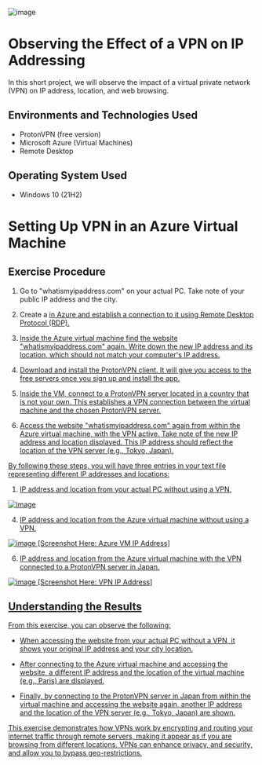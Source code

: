 ![image](https://i.imgur.com/gBwrx1W.jpg)


<h1>Observing the Effect of a VPN on IP Addressing</h1>
In this short project, we will observe the impact of a virtual private network (VPN) on IP address, location, and web browsing. <br />

<h2>Environments and Technologies Used</h2>

-	ProtonVPN (free version)
- Microsoft Azure (Virtual Machines)
-	Remote Desktop


<h2>Operating System Used </h2>

- Windows 10 (21H2)

# Setting Up VPN in an Azure Virtual Machine

## Exercise Procedure 

1. Go to "whatismyipaddress.com" on your actual PC. Take note of your public IP address and the city.

2. Create a <a href="https://github.com/NicholasToon/Creating-Resource-Groups-and-Deploying-Virtual-Machines-in-Azure" virtual machine> in Azure and establish a connection to it using Remote Desktop Protocol (RDP).

3. Inside the Azure virtual machine find the website "whatismyipaddress.com" again. Write down the new IP address and its location, which should not match your computer's IP address.

4. Download and install the ProtonVPN client. It will give you access to the free servers once you sign up and install the app.

5. Inside the VM, connect to a ProtonVPN server located in a country that is not your own. This establishes a VPN connection between the virtual machine and the chosen ProtonVPN server.

6. Access the website "whatismyipaddress.com" again from within the Azure virtual machine, with the VPN active. Take note of the new IP address and location displayed. This IP address should reflect the location of the VPN server (e.g., Tokyo, Japan).

By following these steps, you will have three entries in your text file representing different IP addresses and locations:

1. IP address and location from your actual PC without using a VPN.

![image](https://i.imgur.com/TFS8VgX.png)

4. IP address and location from the Azure virtual machine without using a VPN.

![image](https://github.com/JasonDelahoussaye/Virtual_Private_Network_VPN_IP_Address_Observations/assets/106440235/0ffe175a-a0f2-47d8-a8e2-44105126c42b)
[Screenshot Here: Azure VM IP Address]

6. IP address and location from the Azure virtual machine with the VPN connected to a ProtonVPN server in Japan.

![image](https://github.com/JasonDelahoussaye/Virtual_Private_Network_VPN_IP_Address_Observations/assets/106440235/cca59671-88f4-490d-892c-6dd93d5c5974)
[Screenshot Here: VPN IP Address]

## Understanding the Results

From this exercise, you can observe the following:

- When accessing the website from your actual PC without a VPN, it shows your original IP address and your city location.

- After connecting to the Azure virtual machine and accessing the website, a different IP address and the location of the virtual machine (e.g., Paris) are displayed.

- Finally, by connecting to the ProtonVPN server in Japan from within the virtual machine and accessing the website again, another IP address and the location of the VPN server (e.g., Tokyo, Japan) are shown.

This exercise demonstrates how VPNs work by encrypting and routing your internet traffic through remote servers, making it appear as if you are browsing from different locations. VPNs can enhance privacy, and security, and allow you to bypass geo-restrictions.
